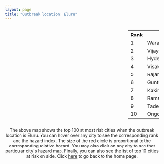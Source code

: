 ```yaml
---
layout: page
title: "Outbreak location: Eluru"
---
```

<div style="width: 100%; overflow: auto;">
<div style="width: 75%; float: left;">
<div id="mapid">
<script src="https://buda-magenta.github.io/hazard_map/load_map.js"></script>

<script>
var marker_outbreak = L.marker([16.676135, 81.170868],{"autoPan": true}).addTo(map); marker_outbreak.bindTooltip("Eluru").openTooltip();

var circle_1 = L.circle([17.980609, 79.598212], {"pane": "markerPane", "color": "red", "fill": true, "fillOpacity": 0.2, "fillRule": "evenodd", "lineCap": "round", "lineJoin": "round", "opacity": 1.0, "radius": 77010, "stroke": true, "weight": 3}).addTo(map);
circle_1.bindTooltip("Warangal<br>rank: 1<br>hazard index: 0.077011")
circle_1.bindPopup('<a href="https://buda-magenta.github.io/hazard_map/Warangal">Warangal</a>')

var circle_2 = L.circle([16.508759, 80.618510], {"pane": "markerPane", "color": "red", "fill": true, "fillOpacity": 0.2, "fillRule": "evenodd", "lineCap": "round", "lineJoin": "round", "opacity": 1.0, "radius": 60726, "stroke": true, "weight": 3}).addTo(map);
circle_2.bindTooltip("Vijayawada<br>rank: 2<br>hazard index: 0.060726")
circle_2.bindPopup('<a href="https://buda-magenta.github.io/hazard_map/Vijayawada">Vijayawada</a>')

var circle_3 = L.circle([17.388786, 78.461065], {"pane": "markerPane", "color": "red", "fill": true, "fillOpacity": 0.2, "fillRule": "evenodd", "lineCap": "round", "lineJoin": "round", "opacity": 1.0, "radius": 43422, "stroke": true, "weight": 3}).addTo(map);
circle_3.bindTooltip("Hyderabad<br>rank: 3<br>hazard index: 0.043423")
circle_3.bindPopup('<a href="https://buda-magenta.github.io/hazard_map/Hyderabad">Hyderabad</a>')

var circle_4 = L.circle([17.723128, 83.301284], {"pane": "markerPane", "color": "red", "fill": true, "fillOpacity": 0.2, "fillRule": "evenodd", "lineCap": "round", "lineJoin": "round", "opacity": 1.0, "radius": 41259, "stroke": true, "weight": 3}).addTo(map);
circle_4.bindTooltip("Visakhapatnam<br>rank: 4<br>hazard index: 0.041259")
circle_4.bindPopup('<a href="https://buda-magenta.github.io/hazard_map/Visakhapatnam">Visakhapatnam</a>')

var circle_5 = L.circle([17.005045, 81.780473], {"pane": "markerPane", "color": "red", "fill": true, "fillOpacity": 0.2, "fillRule": "evenodd", "lineCap": "round", "lineJoin": "round", "opacity": 1.0, "radius": 30922, "stroke": true, "weight": 3}).addTo(map);
circle_5.bindTooltip("Rajahmundry<br>rank: 5<br>hazard index: 0.030922")
circle_5.bindPopup('<a href="https://buda-magenta.github.io/hazard_map/Rajahmundry">Rajahmundry</a>')

var circle_6 = L.circle([16.291519, 80.454159], {"pane": "markerPane", "color": "red", "fill": true, "fillOpacity": 0.2, "fillRule": "evenodd", "lineCap": "round", "lineJoin": "round", "opacity": 1.0, "radius": 22223, "stroke": true, "weight": 3}).addTo(map);
circle_6.bindTooltip("Guntur<br>rank: 6<br>hazard index: 0.022224")
circle_6.bindPopup('<a href="https://buda-magenta.github.io/hazard_map/Guntur">Guntur</a>')

var circle_7 = L.circle([16.943739, 82.235061], {"pane": "markerPane", "color": "red", "fill": true, "fillOpacity": 0.2, "fillRule": "evenodd", "lineCap": "round", "lineJoin": "round", "opacity": 1.0, "radius": 21031, "stroke": true, "weight": 3}).addTo(map);
circle_7.bindTooltip("Kakinada<br>rank: 7<br>hazard index: 0.021031")
circle_7.bindPopup('<a href="https://buda-magenta.github.io/hazard_map/Kakinada">Kakinada</a>')

var circle_8 = L.circle([18.761516, 79.478785], {"pane": "markerPane", "color": "red", "fill": true, "fillOpacity": 0.2, "fillRule": "evenodd", "lineCap": "round", "lineJoin": "round", "opacity": 1.0, "radius": 10834, "stroke": true, "weight": 3}).addTo(map);
circle_8.bindTooltip("Ramagundam<br>rank: 8<br>hazard index: 0.010835")
circle_8.bindPopup('<a href="https://buda-magenta.github.io/hazard_map/Ramagundam">Ramagundam</a>')

var circle_9 = L.circle([16.876586, 81.545145], {"pane": "markerPane", "color": "red", "fill": true, "fillOpacity": 0.2, "fillRule": "evenodd", "lineCap": "round", "lineJoin": "round", "opacity": 1.0, "radius": 8773, "stroke": true, "weight": 3}).addTo(map);
circle_9.bindTooltip("Tadepalligudem<br>rank: 9<br>hazard index: 0.008774")
circle_9.bindPopup('<a href="https://buda-magenta.github.io/hazard_map/Tadepalligudem">Tadepalligudem</a>')

var circle_10 = L.circle([15.507555, 80.060800], {"pane": "markerPane", "color": "red", "fill": true, "fillOpacity": 0.2, "fillRule": "evenodd", "lineCap": "round", "lineJoin": "round", "opacity": 1.0, "radius": 5539, "stroke": true, "weight": 3}).addTo(map);
circle_10.bindTooltip("Ongole<br>rank: 10<br>hazard index: 0.005540")
circle_10.bindPopup('<a href="https://buda-magenta.github.io/hazard_map/Ongole">Ongole</a>')

var circle_11 = L.circle([16.237773, 80.646422], {"pane": "markerPane", "color": "red", "fill": true, "fillOpacity": 0.2, "fillRule": "evenodd", "lineCap": "round", "lineJoin": "round", "opacity": 1.0, "radius": 4717, "stroke": true, "weight": 3}).addTo(map);
circle_11.bindTooltip("Tenali<br>rank: 11<br>hazard index: 0.004717")
circle_11.bindPopup('<a href="https://buda-magenta.github.io/hazard_map/Tenali">Tenali</a>')

var circle_12 = L.circle([13.083694, 80.270186], {"pane": "markerPane", "color": "red", "fill": true, "fillOpacity": 0.2, "fillRule": "evenodd", "lineCap": "round", "lineJoin": "round", "opacity": 1.0, "radius": 4091, "stroke": true, "weight": 3}).addTo(map);
circle_12.bindTooltip("Chennai<br>rank: 12<br>hazard index: 0.004092")
circle_12.bindPopup('<a href="https://buda-magenta.github.io/hazard_map/Chennai">Chennai</a>')

var circle_13 = L.circle([16.181939, 81.135130], {"pane": "markerPane", "color": "red", "fill": true, "fillOpacity": 0.2, "fillRule": "evenodd", "lineCap": "round", "lineJoin": "round", "opacity": 1.0, "radius": 3957, "stroke": true, "weight": 3}).addTo(map);
circle_13.bindTooltip("Machilipatnam<br>rank: 13<br>hazard index: 0.003957")
circle_13.bindPopup('<a href="https://buda-magenta.github.io/hazard_map/Machilipatnam">Machilipatnam</a>')

var circle_14 = L.circle([18.793568, 80.815939], {"pane": "markerPane", "color": "red", "fill": true, "fillOpacity": 0.2, "fillRule": "evenodd", "lineCap": "round", "lineJoin": "round", "opacity": 1.0, "radius": 3617, "stroke": true, "weight": 3}).addTo(map);
circle_14.bindTooltip("Bijapur<br>rank: 14<br>hazard index: 0.003617")
circle_14.bindPopup('<a href="https://buda-magenta.github.io/hazard_map/Bijapur">Bijapur</a>')

var circle_15 = L.circle([16.432998, 80.993715], {"pane": "markerPane", "color": "red", "fill": true, "fillOpacity": 0.2, "fillRule": "evenodd", "lineCap": "round", "lineJoin": "round", "opacity": 1.0, "radius": 3431, "stroke": true, "weight": 3}).addTo(map);
circle_15.bindTooltip("Gudivada<br>rank: 15<br>hazard index: 0.003432")
circle_15.bindPopup('<a href="https://buda-magenta.github.io/hazard_map/Gudivada">Gudivada</a>')

var circle_16 = L.circle([14.449372, 79.987376], {"pane": "markerPane", "color": "red", "fill": true, "fillOpacity": 0.2, "fillRule": "evenodd", "lineCap": "round", "lineJoin": "round", "opacity": 1.0, "radius": 3365, "stroke": true, "weight": 3}).addTo(map);
circle_16.bindTooltip("Nellore<br>rank: 16<br>hazard index: 0.003365")
circle_16.bindPopup('<a href="https://buda-magenta.github.io/hazard_map/Nellore">Nellore</a>')

var circle_17 = L.circle([16.542769, 81.527344], {"pane": "markerPane", "color": "red", "fill": true, "fillOpacity": 0.2, "fillRule": "evenodd", "lineCap": "round", "lineJoin": "round", "opacity": 1.0, "radius": 3314, "stroke": true, "weight": 3}).addTo(map);
circle_17.bindTooltip("Bhimavaram<br>rank: 17<br>hazard index: 0.003314")
circle_17.bindPopup('<a href="https://buda-magenta.github.io/hazard_map/Bhimavaram">Bhimavaram</a>')

var circle_18 = L.circle([22.541418, 88.357691], {"pane": "markerPane", "color": "red", "fill": true, "fillOpacity": 0.2, "fillRule": "evenodd", "lineCap": "round", "lineJoin": "round", "opacity": 1.0, "radius": 3161, "stroke": true, "weight": 3}).addTo(map);
circle_18.bindTooltip("Kolkata<br>rank: 18<br>hazard index: 0.003161")
circle_18.bindPopup('<a href="https://buda-magenta.github.io/hazard_map/Kolkata">Kolkata</a>')

var circle_19 = L.circle([20.266777, 85.843559], {"pane": "markerPane", "color": "red", "fill": true, "fillOpacity": 0.2, "fillRule": "evenodd", "lineCap": "round", "lineJoin": "round", "opacity": 1.0, "radius": 2788, "stroke": true, "weight": 3}).addTo(map);
circle_19.bindTooltip("Bhubaneswar<br>rank: 19<br>hazard index: 0.002788")
circle_19.bindPopup('<a href="https://buda-magenta.github.io/hazard_map/Bhubaneswar">Bhubaneswar</a>')

var circle_20 = L.circle([16.094950, 80.165878], {"pane": "markerPane", "color": "red", "fill": true, "fillOpacity": 0.2, "fillRule": "evenodd", "lineCap": "round", "lineJoin": "round", "opacity": 1.0, "radius": 2548, "stroke": true, "weight": 3}).addTo(map);
circle_20.bindTooltip("Chilakaluripet<br>rank: 20<br>hazard index: 0.002549")
circle_20.bindPopup('<a href="https://buda-magenta.github.io/hazard_map/Chilakaluripet">Chilakaluripet</a>')

var circle_21 = L.circle([18.112082, 83.405220], {"pane": "markerPane", "color": "red", "fill": true, "fillOpacity": 0.2, "fillRule": "evenodd", "lineCap": "round", "lineJoin": "round", "opacity": 1.0, "radius": 2249, "stroke": true, "weight": 3}).addTo(map);
circle_21.bindTooltip("Vizianagaram<br>rank: 21<br>hazard index: 0.002249")
circle_21.bindPopup('<a href="https://buda-magenta.github.io/hazard_map/Vizianagaram">Vizianagaram</a>')

var circle_22 = L.circle([16.238924, 80.047288], {"pane": "markerPane", "color": "red", "fill": true, "fillOpacity": 0.2, "fillRule": "evenodd", "lineCap": "round", "lineJoin": "round", "opacity": 1.0, "radius": 2196, "stroke": true, "weight": 3}).addTo(map);
circle_22.bindTooltip("Narasaraopet<br>rank: 22<br>hazard index: 0.002197")
circle_22.bindPopup('<a href="https://buda-magenta.github.io/hazard_map/Narasaraopet">Narasaraopet</a>')

var circle_23 = L.circle([17.500000, 80.333333], {"pane": "markerPane", "color": "red", "fill": true, "fillOpacity": 0.2, "fillRule": "evenodd", "lineCap": "round", "lineJoin": "round", "opacity": 1.0, "radius": 1579, "stroke": true, "weight": 3}).addTo(map);
circle_23.bindTooltip("Khammam<br>rank: 23<br>hazard index: 0.001580")
circle_23.bindPopup('<a href="https://buda-magenta.github.io/hazard_map/Khammam">Khammam</a>')

var circle_24 = L.circle([12.979120, 77.591300], {"pane": "markerPane", "color": "red", "fill": true, "fillOpacity": 0.2, "fillRule": "evenodd", "lineCap": "round", "lineJoin": "round", "opacity": 1.0, "radius": 1186, "stroke": true, "weight": 3}).addTo(map);
circle_24.bindTooltip("Bangalore<br>rank: 24<br>hazard index: 0.001186")
circle_24.bindPopup('<a href="https://buda-magenta.github.io/hazard_map/Bangalore">Bangalore</a>')

var circle_25 = L.circle([19.075990, 72.877393], {"pane": "markerPane", "color": "red", "fill": true, "fillOpacity": 0.2, "fillRule": "evenodd", "lineCap": "round", "lineJoin": "round", "opacity": 1.0, "radius": 871, "stroke": true, "weight": 3}).addTo(map);
circle_25.bindTooltip("Mumbai<br>rank: 25<br>hazard index: 0.000872")
circle_25.bindPopup('<a href="https://buda-magenta.github.io/hazard_map/Mumbai">Mumbai</a>')

var circle_26 = L.circle([16.870988, 79.561398], {"pane": "markerPane", "color": "red", "fill": true, "fillOpacity": 0.2, "fillRule": "evenodd", "lineCap": "round", "lineJoin": "round", "opacity": 1.0, "radius": 783, "stroke": true, "weight": 3}).addTo(map);
circle_26.bindTooltip("Miryalaguda<br>rank: 26<br>hazard index: 0.000784")
circle_26.bindPopup('<a href="https://buda-magenta.github.io/hazard_map/Miryalaguda">Miryalaguda</a>')

var circle_27 = L.circle([21.237947, 81.633683], {"pane": "markerPane", "color": "red", "fill": true, "fillOpacity": 0.2, "fillRule": "evenodd", "lineCap": "round", "lineJoin": "round", "opacity": 1.0, "radius": 770, "stroke": true, "weight": 3}).addTo(map);
circle_27.bindTooltip("Raipur<br>rank: 27<br>hazard index: 0.000770")
circle_27.bindPopup('<a href="https://buda-magenta.github.io/hazard_map/Raipur">Raipur</a>')

var circle_28 = L.circle([28.651718, 77.221939], {"pane": "markerPane", "color": "red", "fill": true, "fillOpacity": 0.2, "fillRule": "evenodd", "lineCap": "round", "lineJoin": "round", "opacity": 1.0, "radius": 751, "stroke": true, "weight": 3}).addTo(map);
circle_28.bindTooltip("Delhi<br>rank: 28<br>hazard index: 0.000751")
circle_28.bindPopup('<a href="https://buda-magenta.github.io/hazard_map/Delhi">Delhi</a>')

var circle_29 = L.circle([26.055318, 82.993139], {"pane": "markerPane", "color": "red", "fill": true, "fillOpacity": 0.2, "fillRule": "evenodd", "lineCap": "round", "lineJoin": "round", "opacity": 1.0, "radius": 727, "stroke": true, "weight": 3}).addTo(map);
circle_29.bindTooltip("Nizamabad<br>rank: 29<br>hazard index: 0.000727")
circle_29.bindPopup('<a href="https://buda-magenta.github.io/hazard_map/Nizamabad">Nizamabad</a>')

var circle_30 = L.circle([18.320022, 83.916077], {"pane": "markerPane", "color": "red", "fill": true, "fillOpacity": 0.2, "fillRule": "evenodd", "lineCap": "round", "lineJoin": "round", "opacity": 1.0, "radius": 671, "stroke": true, "weight": 3}).addTo(map);
circle_30.bindTooltip("Srikakulam<br>rank: 30<br>hazard index: 0.000672")
circle_30.bindPopup('<a href="https://buda-magenta.github.io/hazard_map/Srikakulam">Srikakulam</a>')

var circle_31 = L.circle([13.631637, 79.423171], {"pane": "markerPane", "color": "red", "fill": true, "fillOpacity": 0.2, "fillRule": "evenodd", "lineCap": "round", "lineJoin": "round", "opacity": 1.0, "radius": 641, "stroke": true, "weight": 3}).addTo(map);
circle_31.bindTooltip("Tirupati<br>rank: 31<br>hazard index: 0.000641")
circle_31.bindPopup('<a href="https://buda-magenta.github.io/hazard_map/Tirupati">Tirupati</a>')

var circle_32 = L.circle([19.087076, 82.023572], {"pane": "markerPane", "color": "red", "fill": true, "fillOpacity": 0.2, "fillRule": "evenodd", "lineCap": "round", "lineJoin": "round", "opacity": 1.0, "radius": 625, "stroke": true, "weight": 3}).addTo(map);
circle_32.bindTooltip("Jagdalpur<br>rank: 32<br>hazard index: 0.000625")
circle_32.bindPopup('<a href="https://buda-magenta.github.io/hazard_map/Jagdalpur">Jagdalpur</a>')

var circle_33 = L.circle([20.468600, 85.879200], {"pane": "markerPane", "color": "red", "fill": true, "fillOpacity": 0.2, "fillRule": "evenodd", "lineCap": "round", "lineJoin": "round", "opacity": 1.0, "radius": 610, "stroke": true, "weight": 3}).addTo(map);
circle_33.bindTooltip("Cuttack<br>rank: 33<br>hazard index: 0.000611")
circle_33.bindPopup('<a href="https://buda-magenta.github.io/hazard_map/Cuttack">Cuttack</a>')

var circle_34 = L.circle([16.743454, 77.992319], {"pane": "markerPane", "color": "red", "fill": true, "fillOpacity": 0.2, "fillRule": "evenodd", "lineCap": "round", "lineJoin": "round", "opacity": 1.0, "radius": 609, "stroke": true, "weight": 3}).addTo(map);
circle_34.bindTooltip("Mahbubnagar<br>rank: 34<br>hazard index: 0.000609")
circle_34.bindPopup('<a href="https://buda-magenta.github.io/hazard_map/Mahbubnagar">Mahbubnagar</a>')

var circle_35 = L.circle([18.434644, 79.132265], {"pane": "markerPane", "color": "red", "fill": true, "fillOpacity": 0.2, "fillRule": "evenodd", "lineCap": "round", "lineJoin": "round", "opacity": 1.0, "radius": 606, "stroke": true, "weight": 3}).addTo(map);
circle_35.bindTooltip("Karimnagar<br>rank: 35<br>hazard index: 0.000607")
circle_35.bindPopup('<a href="https://buda-magenta.github.io/hazard_map/Karimnagar">Karimnagar</a>')

var circle_36 = L.circle([23.795281, 86.430964], {"pane": "markerPane", "color": "red", "fill": true, "fillOpacity": 0.2, "fillRule": "evenodd", "lineCap": "round", "lineJoin": "round", "opacity": 1.0, "radius": 600, "stroke": true, "weight": 3}).addTo(map);
circle_36.bindTooltip("Dhanbad<br>rank: 36<br>hazard index: 0.000600")
circle_36.bindPopup('<a href="https://buda-magenta.github.io/hazard_map/Dhanbad">Dhanbad</a>')

var circle_37 = L.circle([15.830925, 78.042537], {"pane": "markerPane", "color": "red", "fill": true, "fillOpacity": 0.2, "fillRule": "evenodd", "lineCap": "round", "lineJoin": "round", "opacity": 1.0, "radius": 578, "stroke": true, "weight": 3}).addTo(map);
circle_37.bindTooltip("Kurnool<br>rank: 37<br>hazard index: 0.000579")
circle_37.bindPopup('<a href="https://buda-magenta.github.io/hazard_map/Kurnool">Kurnool</a>')

var circle_38 = L.circle([23.370035, 85.325013], {"pane": "markerPane", "color": "red", "fill": true, "fillOpacity": 0.2, "fillRule": "evenodd", "lineCap": "round", "lineJoin": "round", "opacity": 1.0, "radius": 554, "stroke": true, "weight": 3}).addTo(map);
circle_38.bindTooltip("Ranchi<br>rank: 38<br>hazard index: 0.000555")
circle_38.bindPopup('<a href="https://buda-magenta.github.io/hazard_map/Ranchi">Ranchi</a>')

var circle_39 = L.circle([17.910400, 77.519900], {"pane": "markerPane", "color": "red", "fill": true, "fillOpacity": 0.2, "fillRule": "evenodd", "lineCap": "round", "lineJoin": "round", "opacity": 1.0, "radius": 432, "stroke": true, "weight": 3}).addTo(map);
circle_39.bindTooltip("Bidar<br>rank: 39<br>hazard index: 0.000433")
circle_39.bindPopup('<a href="https://buda-magenta.github.io/hazard_map/Bidar">Bidar</a>')

var circle_40 = L.circle([17.166667, 77.083333], {"pane": "markerPane", "color": "red", "fill": true, "fillOpacity": 0.2, "fillRule": "evenodd", "lineCap": "round", "lineJoin": "round", "opacity": 1.0, "radius": 405, "stroke": true, "weight": 3}).addTo(map);
circle_40.bindTooltip("Gulbarga<br>rank: 40<br>hazard index: 0.000405")
circle_40.bindPopup('<a href="https://buda-magenta.github.io/hazard_map/Gulbarga">Gulbarga</a>')

var circle_41 = L.circle([14.475294, 78.821686], {"pane": "markerPane", "color": "red", "fill": true, "fillOpacity": 0.2, "fillRule": "evenodd", "lineCap": "round", "lineJoin": "round", "opacity": 1.0, "radius": 386, "stroke": true, "weight": 3}).addTo(map);
circle_41.bindTooltip("Kadapa<br>rank: 41<br>hazard index: 0.000387")
circle_41.bindPopup('<a href="https://buda-magenta.github.io/hazard_map/Kadapa">Kadapa</a>')

var circle_42 = L.circle([19.169335, 77.311013], {"pane": "markerPane", "color": "red", "fill": true, "fillOpacity": 0.2, "fillRule": "evenodd", "lineCap": "round", "lineJoin": "round", "opacity": 1.0, "radius": 368, "stroke": true, "weight": 3}).addTo(map);
circle_42.bindTooltip("Nanded Waghala<br>rank: 42<br>hazard index: 0.000369")
circle_42.bindPopup('<a href="https://buda-magenta.github.io/hazard_map/Nanded_Waghala">Nanded Waghala</a>')

var circle_43 = L.circle([11.001812, 76.962843], {"pane": "markerPane", "color": "red", "fill": true, "fillOpacity": 0.2, "fillRule": "evenodd", "lineCap": "round", "lineJoin": "round", "opacity": 1.0, "radius": 365, "stroke": true, "weight": 3}).addTo(map);
circle_43.bindTooltip("Coimbatore<br>rank: 43<br>hazard index: 0.000366")
circle_43.bindPopup('<a href="https://buda-magenta.github.io/hazard_map/Coimbatore">Coimbatore</a>')

var circle_44 = L.circle([19.807608, 85.825254], {"pane": "markerPane", "color": "red", "fill": true, "fillOpacity": 0.2, "fillRule": "evenodd", "lineCap": "round", "lineJoin": "round", "opacity": 1.0, "radius": 320, "stroke": true, "weight": 3}).addTo(map);
circle_44.bindTooltip("Puri<br>rank: 44<br>hazard index: 0.000321")
circle_44.bindPopup('<a href="https://buda-magenta.github.io/hazard_map/Puri">Puri</a>')

var circle_45 = L.circle([20.030976, 79.358139], {"pane": "markerPane", "color": "red", "fill": true, "fillOpacity": 0.2, "fillRule": "evenodd", "lineCap": "round", "lineJoin": "round", "opacity": 1.0, "radius": 307, "stroke": true, "weight": 3}).addTo(map);
circle_45.bindTooltip("Chandrapur<br>rank: 45<br>hazard index: 0.000307")
circle_45.bindPopup('<a href="https://buda-magenta.github.io/hazard_map/Chandrapur">Chandrapur</a>')

var circle_46 = L.circle([17.849907, 75.276320], {"pane": "markerPane", "color": "red", "fill": true, "fillOpacity": 0.2, "fillRule": "evenodd", "lineCap": "round", "lineJoin": "round", "opacity": 1.0, "radius": 307, "stroke": true, "weight": 3}).addTo(map);
circle_46.bindTooltip("Solapur<br>rank: 46<br>hazard index: 0.000307")
circle_46.bindPopup('<a href="https://buda-magenta.github.io/hazard_map/Solapur">Solapur</a>')

var circle_47 = L.circle([18.521428, 73.854454], {"pane": "markerPane", "color": "red", "fill": true, "fillOpacity": 0.2, "fillRule": "evenodd", "lineCap": "round", "lineJoin": "round", "opacity": 1.0, "radius": 303, "stroke": true, "weight": 3}).addTo(map);
circle_47.bindTooltip("Pune<br>rank: 47<br>hazard index: 0.000304")
circle_47.bindPopup('<a href="https://buda-magenta.github.io/hazard_map/Pune">Pune</a>')

var circle_48 = L.circle([11.664300, 78.146000], {"pane": "markerPane", "color": "red", "fill": true, "fillOpacity": 0.2, "fillRule": "evenodd", "lineCap": "round", "lineJoin": "round", "opacity": 1.0, "radius": 286, "stroke": true, "weight": 3}).addTo(map);
circle_48.bindTooltip("Salem<br>rank: 48<br>hazard index: 0.000286")
circle_48.bindPopup('<a href="https://buda-magenta.github.io/hazard_map/Salem">Salem</a>')

var circle_49 = L.circle([15.351838, 75.137985], {"pane": "markerPane", "color": "red", "fill": true, "fillOpacity": 0.2, "fillRule": "evenodd", "lineCap": "round", "lineJoin": "round", "opacity": 1.0, "radius": 278, "stroke": true, "weight": 3}).addTo(map);
circle_49.bindTooltip("Hubli<br>rank: 49<br>hazard index: 0.000278")
circle_49.bindPopup('<a href="https://buda-magenta.github.io/hazard_map/Hubli">Hubli</a>')

var circle_50 = L.circle([14.422347, 77.720069], {"pane": "markerPane", "color": "red", "fill": true, "fillOpacity": 0.2, "fillRule": "evenodd", "lineCap": "round", "lineJoin": "round", "opacity": 1.0, "radius": 273, "stroke": true, "weight": 3}).addTo(map);
circle_50.bindTooltip("Dharmavaram<br>rank: 50<br>hazard index: 0.000273")
circle_50.bindPopup('<a href="https://buda-magenta.github.io/hazard_map/Dharmavaram">Dharmavaram</a>')

var circle_51 = L.circle([16.083333, 77.166667], {"pane": "markerPane", "color": "red", "fill": true, "fillOpacity": 0.2, "fillRule": "evenodd", "lineCap": "round", "lineJoin": "round", "opacity": 1.0, "radius": 265, "stroke": true, "weight": 3}).addTo(map);
circle_51.bindTooltip("Raichur<br>rank: 51<br>hazard index: 0.000266")
circle_51.bindPopup('<a href="https://buda-magenta.github.io/hazard_map/Raichur">Raichur</a>')

var circle_52 = L.circle([16.857964, 79.217494], {"pane": "markerPane", "color": "red", "fill": true, "fillOpacity": 0.2, "fillRule": "evenodd", "lineCap": "round", "lineJoin": "round", "opacity": 1.0, "radius": 235, "stroke": true, "weight": 3}).addTo(map);
circle_52.bindTooltip("Nalgonda<br>rank: 52<br>hazard index: 0.000236")
circle_52.bindPopup('<a href="https://buda-magenta.github.io/hazard_map/Nalgonda">Nalgonda</a>')

var circle_53 = L.circle([22.214285, 84.872437], {"pane": "markerPane", "color": "red", "fill": true, "fillOpacity": 0.2, "fillRule": "evenodd", "lineCap": "round", "lineJoin": "round", "opacity": 1.0, "radius": 222, "stroke": true, "weight": 3}).addTo(map);
circle_53.bindTooltip("Raurkela<br>rank: 53<br>hazard index: 0.000223")
circle_53.bindPopup('<a href="https://buda-magenta.github.io/hazard_map/Raurkela">Raurkela</a>')

var circle_54 = L.circle([25.133173, 86.525040], {"pane": "markerPane", "color": "red", "fill": true, "fillOpacity": 0.2, "fillRule": "evenodd", "lineCap": "round", "lineJoin": "round", "opacity": 1.0, "radius": 217, "stroke": true, "weight": 3}).addTo(map);
circle_54.bindTooltip("Kharagpur<br>rank: 54<br>hazard index: 0.000218")
circle_54.bindPopup('<a href="https://buda-magenta.github.io/hazard_map/Kharagpur">Kharagpur</a>')

var circle_55 = L.circle([21.400000, 83.883333], {"pane": "markerPane", "color": "red", "fill": true, "fillOpacity": 0.2, "fillRule": "evenodd", "lineCap": "round", "lineJoin": "round", "opacity": 1.0, "radius": 216, "stroke": true, "weight": 3}).addTo(map);
circle_55.bindTooltip("Sambalpur<br>rank: 55<br>hazard index: 0.000216")
circle_55.bindPopup('<a href="https://buda-magenta.github.io/hazard_map/Sambalpur">Sambalpur</a>')

var circle_56 = L.circle([23.699128, 85.991069], {"pane": "markerPane", "color": "red", "fill": true, "fillOpacity": 0.2, "fillRule": "evenodd", "lineCap": "round", "lineJoin": "round", "opacity": 1.0, "radius": 213, "stroke": true, "weight": 3}).addTo(map);
circle_56.bindTooltip("Bokaro<br>rank: 56<br>hazard index: 0.000214")
circle_56.bindPopup('<a href="https://buda-magenta.github.io/hazard_map/Bokaro">Bokaro</a>')

var circle_57 = L.circle([19.290314, 76.602903], {"pane": "markerPane", "color": "red", "fill": true, "fillOpacity": 0.2, "fillRule": "evenodd", "lineCap": "round", "lineJoin": "round", "opacity": 1.0, "radius": 202, "stroke": true, "weight": 3}).addTo(map);
circle_57.bindTooltip("Parbhani<br>rank: 57<br>hazard index: 0.000202")
circle_57.bindPopup('<a href="https://buda-magenta.github.io/hazard_map/Parbhani">Parbhani</a>')

var circle_58 = L.circle([21.200996, 81.335426], {"pane": "markerPane", "color": "red", "fill": true, "fillOpacity": 0.2, "fillRule": "evenodd", "lineCap": "round", "lineJoin": "round", "opacity": 1.0, "radius": 183, "stroke": true, "weight": 3}).addTo(map);
circle_58.bindTooltip("Bhilai Nagar<br>rank: 58<br>hazard index: 0.000183")
circle_58.bindPopup('<a href="https://buda-magenta.github.io/hazard_map/Bhilai_Nagar">Bhilai Nagar</a>')

var circle_59 = L.circle([23.021624, 72.579707], {"pane": "markerPane", "color": "red", "fill": true, "fillOpacity": 0.2, "fillRule": "evenodd", "lineCap": "round", "lineJoin": "round", "opacity": 1.0, "radius": 175, "stroke": true, "weight": 3}).addTo(map);
circle_59.bindTooltip("Ahmedabad<br>rank: 59<br>hazard index: 0.000175")
circle_59.bindPopup('<a href="https://buda-magenta.github.io/hazard_map/Ahmedabad">Ahmedabad</a>')

var circle_60 = L.circle([21.149813, 79.082056], {"pane": "markerPane", "color": "red", "fill": true, "fillOpacity": 0.2, "fillRule": "evenodd", "lineCap": "round", "lineJoin": "round", "opacity": 1.0, "radius": 172, "stroke": true, "weight": 3}).addTo(map);
circle_60.bindTooltip("Nagpur<br>rank: 60<br>hazard index: 0.000172")
circle_60.bindPopup('<a href="https://buda-magenta.github.io/hazard_map/Nagpur">Nagpur</a>')

var circle_61 = L.circle([15.475377, 78.478558], {"pane": "markerPane", "color": "red", "fill": true, "fillOpacity": 0.2, "fillRule": "evenodd", "lineCap": "round", "lineJoin": "round", "opacity": 1.0, "radius": 167, "stroke": true, "weight": 3}).addTo(map);
circle_61.bindTooltip("Nandyal<br>rank: 61<br>hazard index: 0.000168")
circle_61.bindPopup('<a href="https://buda-magenta.github.io/hazard_map/Nandyal">Nandyal</a>')

var circle_62 = L.circle([16.185317, 75.696792], {"pane": "markerPane", "color": "red", "fill": true, "fillOpacity": 0.2, "fillRule": "evenodd", "lineCap": "round", "lineJoin": "round", "opacity": 1.0, "radius": 151, "stroke": true, "weight": 3}).addTo(map);
circle_62.bindTooltip("Bagalkot<br>rank: 62<br>hazard index: 0.000152")
circle_62.bindPopup('<a href="https://buda-magenta.github.io/hazard_map/Bagalkot">Bagalkot</a>')

var circle_63 = L.circle([25.531031, 78.652689], {"pane": "markerPane", "color": "red", "fill": true, "fillOpacity": 0.2, "fillRule": "evenodd", "lineCap": "round", "lineJoin": "round", "opacity": 1.0, "radius": 149, "stroke": true, "weight": 3}).addTo(map);
circle_63.bindTooltip("Jhansi<br>rank: 63<br>hazard index: 0.000150")
circle_63.bindPopup('<a href="https://buda-magenta.github.io/hazard_map/Jhansi">Jhansi</a>')

var circle_64 = L.circle([15.398403, 73.812918], {"pane": "markerPane", "color": "red", "fill": true, "fillOpacity": 0.2, "fillRule": "evenodd", "lineCap": "round", "lineJoin": "round", "opacity": 1.0, "radius": 139, "stroke": true, "weight": 3}).addTo(map);
circle_64.bindTooltip("Vasco Da Gama<br>rank: 64<br>hazard index: 0.000140")
circle_64.bindPopup('<a href="https://buda-magenta.github.io/hazard_map/Vasco_Da_Gama">Vasco Da Gama</a>')

var circle_65 = L.circle([15.143395, 76.919388], {"pane": "markerPane", "color": "red", "fill": true, "fillOpacity": 0.2, "fillRule": "evenodd", "lineCap": "round", "lineJoin": "round", "opacity": 1.0, "radius": 133, "stroke": true, "weight": 3}).addTo(map);
circle_65.bindTooltip("Bellary<br>rank: 65<br>hazard index: 0.000133")
circle_65.bindPopup('<a href="https://buda-magenta.github.io/hazard_map/Bellary">Bellary</a>')

var circle_66 = L.circle([12.794811, 79.000641], {"pane": "markerPane", "color": "red", "fill": true, "fillOpacity": 0.2, "fillRule": "evenodd", "lineCap": "round", "lineJoin": "round", "opacity": 1.0, "radius": 132, "stroke": true, "weight": 3}).addTo(map);
circle_66.bindTooltip("Vellore<br>rank: 66<br>hazard index: 0.000133")
circle_66.bindPopup('<a href="https://buda-magenta.github.io/hazard_map/Vellore">Vellore</a>')

var circle_67 = L.circle([19.918233, 75.868625], {"pane": "markerPane", "color": "red", "fill": true, "fillOpacity": 0.2, "fillRule": "evenodd", "lineCap": "round", "lineJoin": "round", "opacity": 1.0, "radius": 128, "stroke": true, "weight": 3}).addTo(map);
circle_67.bindTooltip("Jalna<br>rank: 67<br>hazard index: 0.000129")
circle_67.bindPopup('<a href="https://buda-magenta.github.io/hazard_map/Jalna">Jalna</a>')

var circle_68 = L.circle([26.915458, 75.818982], {"pane": "markerPane", "color": "red", "fill": true, "fillOpacity": 0.2, "fillRule": "evenodd", "lineCap": "round", "lineJoin": "round", "opacity": 1.0, "radius": 127, "stroke": true, "weight": 3}).addTo(map);
circle_68.bindTooltip("Jaipur<br>rank: 68<br>hazard index: 0.000128")
circle_68.bindPopup('<a href="https://buda-magenta.github.io/hazard_map/Jaipur">Jaipur</a>')

var circle_69 = L.circle([9.931308, 76.267414], {"pane": "markerPane", "color": "red", "fill": true, "fillOpacity": 0.2, "fillRule": "evenodd", "lineCap": "round", "lineJoin": "round", "opacity": 1.0, "radius": 123, "stroke": true, "weight": 3}).addTo(map);
circle_69.bindTooltip("Kochi<br>rank: 69<br>hazard index: 0.000124")
circle_69.bindPopup('<a href="https://buda-magenta.github.io/hazard_map/Kochi">Kochi</a>')

var circle_70 = L.circle([18.437436, 77.110521], {"pane": "markerPane", "color": "red", "fill": true, "fillOpacity": 0.2, "fillRule": "evenodd", "lineCap": "round", "lineJoin": "round", "opacity": 1.0, "radius": 122, "stroke": true, "weight": 3}).addTo(map);
circle_70.bindTooltip("Udgir<br>rank: 70<br>hazard index: 0.000122")
circle_70.bindPopup('<a href="https://buda-magenta.github.io/hazard_map/Udgir">Udgir</a>')

var circle_71 = L.circle([11.101781, 77.345192], {"pane": "markerPane", "color": "red", "fill": true, "fillOpacity": 0.2, "fillRule": "evenodd", "lineCap": "round", "lineJoin": "round", "opacity": 1.0, "radius": 122, "stroke": true, "weight": 3}).addTo(map);
circle_71.bindTooltip("Tiruppur<br>rank: 71<br>hazard index: 0.000122")
circle_71.bindPopup('<a href="https://buda-magenta.github.io/hazard_map/Tiruppur">Tiruppur</a>')

var circle_72 = L.circle([15.426365, 75.630079], {"pane": "markerPane", "color": "red", "fill": true, "fillOpacity": 0.2, "fillRule": "evenodd", "lineCap": "round", "lineJoin": "round", "opacity": 1.0, "radius": 121, "stroke": true, "weight": 3}).addTo(map);
circle_72.bindTooltip("Gadag<br>rank: 72<br>hazard index: 0.000121")
circle_72.bindPopup('<a href="https://buda-magenta.github.io/hazard_map/Gadag">Gadag</a>')

var circle_73 = L.circle([21.500000, 86.750000], {"pane": "markerPane", "color": "red", "fill": true, "fillOpacity": 0.2, "fillRule": "evenodd", "lineCap": "round", "lineJoin": "round", "opacity": 1.0, "radius": 120, "stroke": true, "weight": 3}).addTo(map);
circle_73.bindTooltip("Baleshwar<br>rank: 73<br>hazard index: 0.000121")
circle_73.bindPopup('<a href="https://buda-magenta.github.io/hazard_map/Baleshwar">Baleshwar</a>')

var circle_74 = L.circle([20.843512, 75.525927], {"pane": "markerPane", "color": "red", "fill": true, "fillOpacity": 0.2, "fillRule": "evenodd", "lineCap": "round", "lineJoin": "round", "opacity": 1.0, "radius": 117, "stroke": true, "weight": 3}).addTo(map);
circle_74.bindTooltip("Jalgaon<br>rank: 74<br>hazard index: 0.000117")
circle_74.bindPopup('<a href="https://buda-magenta.github.io/hazard_map/Jalgaon">Jalgaon</a>')

var circle_75 = L.circle([23.687130, 86.974659], {"pane": "markerPane", "color": "red", "fill": true, "fillOpacity": 0.2, "fillRule": "evenodd", "lineCap": "round", "lineJoin": "round", "opacity": 1.0, "radius": 105, "stroke": true, "weight": 3}).addTo(map);
circle_75.bindTooltip("Asansol<br>rank: 75<br>hazard index: 0.000105")
circle_75.bindPopup('<a href="https://buda-magenta.github.io/hazard_map/Asansol">Asansol</a>')

var circle_76 = L.circle([19.309813, 84.797156], {"pane": "markerPane", "color": "red", "fill": true, "fillOpacity": 0.2, "fillRule": "evenodd", "lineCap": "round", "lineJoin": "round", "opacity": 1.0, "radius": 105, "stroke": true, "weight": 3}).addTo(map);
circle_76.bindTooltip("Brahmapur<br>rank: 76<br>hazard index: 0.000105")
circle_76.bindPopup('<a href="https://buda-magenta.github.io/hazard_map/Brahmapur">Brahmapur</a>')

var circle_77 = L.circle([12.227213, 79.070156], {"pane": "markerPane", "color": "red", "fill": true, "fillOpacity": 0.2, "fillRule": "evenodd", "lineCap": "round", "lineJoin": "round", "opacity": 1.0, "radius": 103, "stroke": true, "weight": 3}).addTo(map);
circle_77.bindTooltip("Tiruvannamalai<br>rank: 77<br>hazard index: 0.000103")
circle_77.bindPopup('<a href="https://buda-magenta.github.io/hazard_map/Tiruvannamalai">Tiruvannamalai</a>')

var circle_78 = L.circle([21.934900, 86.732400], {"pane": "markerPane", "color": "red", "fill": true, "fillOpacity": 0.2, "fillRule": "evenodd", "lineCap": "round", "lineJoin": "round", "opacity": 1.0, "radius": 101, "stroke": true, "weight": 3}).addTo(map);
circle_78.bindTooltip("Baripada<br>rank: 78<br>hazard index: 0.000102")
circle_78.bindPopup('<a href="https://buda-magenta.github.io/hazard_map/Baripada">Baripada</a>')

var circle_79 = L.circle([10.804973, 78.687030], {"pane": "markerPane", "color": "red", "fill": true, "fillOpacity": 0.2, "fillRule": "evenodd", "lineCap": "round", "lineJoin": "round", "opacity": 1.0, "radius": 101, "stroke": true, "weight": 3}).addTo(map);
circle_79.bindTooltip("Tiruchirappalli<br>rank: 79<br>hazard index: 0.000102")
circle_79.bindPopup('<a href="https://buda-magenta.github.io/hazard_map/Tiruchirappalli">Tiruchirappalli</a>')

var circle_80 = L.circle([25.335649, 83.007629], {"pane": "markerPane", "color": "red", "fill": true, "fillOpacity": 0.2, "fillRule": "evenodd", "lineCap": "round", "lineJoin": "round", "opacity": 1.0, "radius": 99, "stroke": true, "weight": 3}).addTo(map);
circle_80.bindTooltip("Varanasi<br>rank: 80<br>hazard index: 0.000099")
circle_80.bindPopup('<a href="https://buda-magenta.github.io/hazard_map/Varanasi">Varanasi</a>')

var circle_81 = L.circle([22.591260, 88.390964], {"pane": "markerPane", "color": "red", "fill": true, "fillOpacity": 0.2, "fillRule": "evenodd", "lineCap": "round", "lineJoin": "round", "opacity": 1.0, "radius": 92, "stroke": true, "weight": 3}).addTo(map);
circle_81.bindTooltip("Bidhan Nagar<br>rank: 81<br>hazard index: 0.000093")
circle_81.bindPopup('<a href="https://buda-magenta.github.io/hazard_map/Bidhan_Nagar">Bidhan Nagar</a>')

var circle_82 = L.circle([22.801519, 86.202958], {"pane": "markerPane", "color": "red", "fill": true, "fillOpacity": 0.2, "fillRule": "evenodd", "lineCap": "round", "lineJoin": "round", "opacity": 1.0, "radius": 88, "stroke": true, "weight": 3}).addTo(map);
circle_82.bindTooltip("Jamshedpur<br>rank: 82<br>hazard index: 0.000089")
circle_82.bindPopup('<a href="https://buda-magenta.github.io/hazard_map/Jamshedpur">Jamshedpur</a>')

var circle_83 = L.circle([20.825623, 78.613146], {"pane": "markerPane", "color": "red", "fill": true, "fillOpacity": 0.2, "fillRule": "evenodd", "lineCap": "round", "lineJoin": "round", "opacity": 1.0, "radius": 87, "stroke": true, "weight": 3}).addTo(map);
circle_83.bindTooltip("Wardha<br>rank: 83<br>hazard index: 0.000088")
circle_83.bindPopup('<a href="https://buda-magenta.github.io/hazard_map/Wardha">Wardha</a>')

var circle_84 = L.circle([12.869810, 74.843008], {"pane": "markerPane", "color": "red", "fill": true, "fillOpacity": 0.2, "fillRule": "evenodd", "lineCap": "round", "lineJoin": "round", "opacity": 1.0, "radius": 86, "stroke": true, "weight": 3}).addTo(map);
circle_84.bindTooltip("Mangalore<br>rank: 84<br>hazard index: 0.000086")
circle_84.bindPopup('<a href="https://buda-magenta.github.io/hazard_map/Mangalore">Mangalore</a>')

var circle_85 = L.circle([10.525626, 76.213254], {"pane": "markerPane", "color": "red", "fill": true, "fillOpacity": 0.2, "fillRule": "evenodd", "lineCap": "round", "lineJoin": "round", "opacity": 1.0, "radius": 85, "stroke": true, "weight": 3}).addTo(map);
circle_85.bindTooltip("Thrissur<br>rank: 85<br>hazard index: 0.000085")
circle_85.bindPopup('<a href="https://buda-magenta.github.io/hazard_map/Thrissur">Thrissur</a>')

var circle_86 = L.circle([20.475195, 78.742396], {"pane": "markerPane", "color": "red", "fill": true, "fillOpacity": 0.2, "fillRule": "evenodd", "lineCap": "round", "lineJoin": "round", "opacity": 1.0, "radius": 83, "stroke": true, "weight": 3}).addTo(map);
circle_86.bindTooltip("Hinganghat<br>rank: 86<br>hazard index: 0.000084")
circle_86.bindPopup('<a href="https://buda-magenta.github.io/hazard_map/Hinganghat">Hinganghat</a>')

var circle_87 = L.circle([21.063329, 86.505373], {"pane": "markerPane", "color": "red", "fill": true, "fillOpacity": 0.2, "fillRule": "evenodd", "lineCap": "round", "lineJoin": "round", "opacity": 1.0, "radius": 82, "stroke": true, "weight": 3}).addTo(map);
circle_87.bindTooltip("Bhadrak<br>rank: 87<br>hazard index: 0.000082")
circle_87.bindPopup('<a href="https://buda-magenta.github.io/hazard_map/Bhadrak">Bhadrak</a>')

var circle_88 = L.circle([21.199035, 81.397955], {"pane": "markerPane", "color": "red", "fill": true, "fillOpacity": 0.2, "fillRule": "evenodd", "lineCap": "round", "lineJoin": "round", "opacity": 1.0, "radius": 82, "stroke": true, "weight": 3}).addTo(map);
circle_88.bindTooltip("Durg<br>rank: 88<br>hazard index: 0.000082")
circle_88.bindPopup('<a href="https://buda-magenta.github.io/hazard_map/Durg">Durg</a>')

var circle_89 = L.circle([16.702841, 74.240533], {"pane": "markerPane", "color": "red", "fill": true, "fillOpacity": 0.2, "fillRule": "evenodd", "lineCap": "round", "lineJoin": "round", "opacity": 1.0, "radius": 77, "stroke": true, "weight": 3}).addTo(map);
circle_89.bindTooltip("Kolhapur<br>rank: 89<br>hazard index: 0.000078")
circle_89.bindPopup('<a href="https://buda-magenta.github.io/hazard_map/Kolhapur">Kolhapur</a>')

var circle_90 = L.circle([26.838100, 80.934600], {"pane": "markerPane", "color": "red", "fill": true, "fillOpacity": 0.2, "fillRule": "evenodd", "lineCap": "round", "lineJoin": "round", "opacity": 1.0, "radius": 77, "stroke": true, "weight": 3}).addTo(map);
circle_90.bindTooltip("Lucknow<br>rank: 90<br>hazard index: 0.000078")
circle_90.bindPopup('<a href="https://buda-magenta.github.io/hazard_map/Lucknow">Lucknow</a>')

var circle_91 = L.circle([9.926115, 78.114098], {"pane": "markerPane", "color": "red", "fill": true, "fillOpacity": 0.2, "fillRule": "evenodd", "lineCap": "round", "lineJoin": "round", "opacity": 1.0, "radius": 73, "stroke": true, "weight": 3}).addTo(map);
circle_91.bindTooltip("Madurai<br>rank: 91<br>hazard index: 0.000073")
circle_91.bindPopup('<a href="https://buda-magenta.github.io/hazard_map/Madurai">Madurai</a>')

var circle_92 = L.circle([16.850253, 74.594888], {"pane": "markerPane", "color": "red", "fill": true, "fillOpacity": 0.2, "fillRule": "evenodd", "lineCap": "round", "lineJoin": "round", "opacity": 1.0, "radius": 71, "stroke": true, "weight": 3}).addTo(map);
circle_92.bindTooltip("Sangli<br>rank: 92<br>hazard index: 0.000071")
circle_92.bindPopup('<a href="https://buda-magenta.github.io/hazard_map/Sangli">Sangli</a>')

var circle_93 = L.circle([15.857267, 74.506934], {"pane": "markerPane", "color": "red", "fill": true, "fillOpacity": 0.2, "fillRule": "evenodd", "lineCap": "round", "lineJoin": "round", "opacity": 1.0, "radius": 69, "stroke": true, "weight": 3}).addTo(map);
circle_93.bindTooltip("Belgaum<br>rank: 93<br>hazard index: 0.000069")
circle_93.bindPopup('<a href="https://buda-magenta.github.io/hazard_map/Belgaum">Belgaum</a>')

var circle_94 = L.circle([15.266493, 76.387230], {"pane": "markerPane", "color": "red", "fill": true, "fillOpacity": 0.2, "fillRule": "evenodd", "lineCap": "round", "lineJoin": "round", "opacity": 1.0, "radius": 66, "stroke": true, "weight": 3}).addTo(map);
circle_94.bindTooltip("Hospet<br>rank: 94<br>hazard index: 0.000067")
circle_94.bindPopup('<a href="https://buda-magenta.github.io/hazard_map/Hospet">Hospet</a>')

var circle_95 = L.circle([22.383333, 82.133333], {"pane": "markerPane", "color": "red", "fill": true, "fillOpacity": 0.2, "fillRule": "evenodd", "lineCap": "round", "lineJoin": "round", "opacity": 1.0, "radius": 66, "stroke": true, "weight": 3}).addTo(map);
circle_95.bindTooltip("Bilaspur<br>rank: 95<br>hazard index: 0.000067")
circle_95.bindPopup('<a href="https://buda-magenta.github.io/hazard_map/Bilaspur">Bilaspur</a>')

var circle_96 = L.circle([22.720362, 75.868200], {"pane": "markerPane", "color": "red", "fill": true, "fillOpacity": 0.2, "fillRule": "evenodd", "lineCap": "round", "lineJoin": "round", "opacity": 1.0, "radius": 64, "stroke": true, "weight": 3}).addTo(map);
circle_96.bindTooltip("Indore<br>rank: 96<br>hazard index: 0.000064")
circle_96.bindPopup('<a href="https://buda-magenta.github.io/hazard_map/Indore">Indore</a>')

var circle_97 = L.circle([23.250000, 87.750000], {"pane": "markerPane", "color": "red", "fill": true, "fillOpacity": 0.2, "fillRule": "evenodd", "lineCap": "round", "lineJoin": "round", "opacity": 1.0, "radius": 63, "stroke": true, "weight": 3}).addTo(map);
circle_97.bindTooltip("Barddhaman<br>rank: 97<br>hazard index: 0.000064")
circle_97.bindPopup('<a href="https://buda-magenta.github.io/hazard_map/Barddhaman">Barddhaman</a>')

var circle_98 = L.circle([14.654623, 77.556260], {"pane": "markerPane", "color": "red", "fill": true, "fillOpacity": 0.2, "fillRule": "evenodd", "lineCap": "round", "lineJoin": "round", "opacity": 1.0, "radius": 59, "stroke": true, "weight": 3}).addTo(map);
circle_98.bindTooltip("Anantapur<br>rank: 98<br>hazard index: 0.000060")
circle_98.bindPopup('<a href="https://buda-magenta.github.io/hazard_map/Anantapur">Anantapur</a>')

var circle_99 = L.circle([22.519770, 82.629515], {"pane": "markerPane", "color": "red", "fill": true, "fillOpacity": 0.2, "fillRule": "evenodd", "lineCap": "round", "lineJoin": "round", "opacity": 1.0, "radius": 58, "stroke": true, "weight": 3}).addTo(map);
circle_99.bindTooltip("Korba<br>rank: 99<br>hazard index: 0.000059")
circle_99.bindPopup('<a href="https://buda-magenta.github.io/hazard_map/Korba">Korba</a>')

var circle_100 = L.circle([13.125476, 80.094090], {"pane": "markerPane", "color": "red", "fill": true, "fillOpacity": 0.2, "fillRule": "evenodd", "lineCap": "round", "lineJoin": "round", "opacity": 1.0, "radius": 58, "stroke": true, "weight": 3}).addTo(map);
circle_100.bindTooltip("Avadi<br>rank: 100<br>hazard index: 0.000058")
circle_100.bindPopup('<a href="https://buda-magenta.github.io/hazard_map/Avadi">Avadi</a>')
</script>
</div>
</div>


<div style="width: 20%; float: right;">
<table>
<tr>
<th>Rank</th>
<th>City</th>
</tr>

<tr>
<td>1</td>
<td>Warangal</td>
</tr>

<tr>
<td>2</td>
<td>Vijayawada</td>
</tr>

<tr>
<td>3</td>
<td>Hyderabad</td>
</tr>

<tr>
<td>4</td>
<td>Visakhapatnam</td>
</tr>

<tr>
<td>5</td>
<td>Rajahmundry</td>
</tr>

<tr>
<td>6</td>
<td>Guntur</td>
</tr>

<tr>
<td>7</td>
<td>Kakinada</td>
</tr>

<tr>
<td>8</td>
<td>Ramagundam</td>
</tr>

<tr>
<td>9</td>
<td>Tadepalligudem</td>
</tr>

<tr>
<td>10</td>
<td>Ongole</td>
</tr>

</table>
</div>
</div>


<p align="center"> The above map shows the top 100 at most risk cities when the outbreak location is Eluru. You can hover over any city to see the corresponding rank and the hazard index. The size of the red circle is proportional to the corresponding relative hazard. You may also click on any city to see that particular city's hazard map. Finally, you can also see the list of top 10 cities at risk on side.  Click <a href="https://buda-magenta.github.io/hazard_map/">here</a> to go back to the home page.
</p>